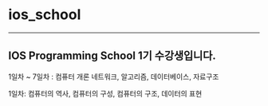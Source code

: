# ios_school
-----
## IOS Programming School 1기 수강생입니다.

1일차 ~ 7일차 : 컴퓨터 개론
네트워크, 알고리즘, 데이터베이스, 자료구조

1일차: 컴퓨터의 역사, 컴퓨터의 구성, 컴퓨터의 구조, 데이터의 표현